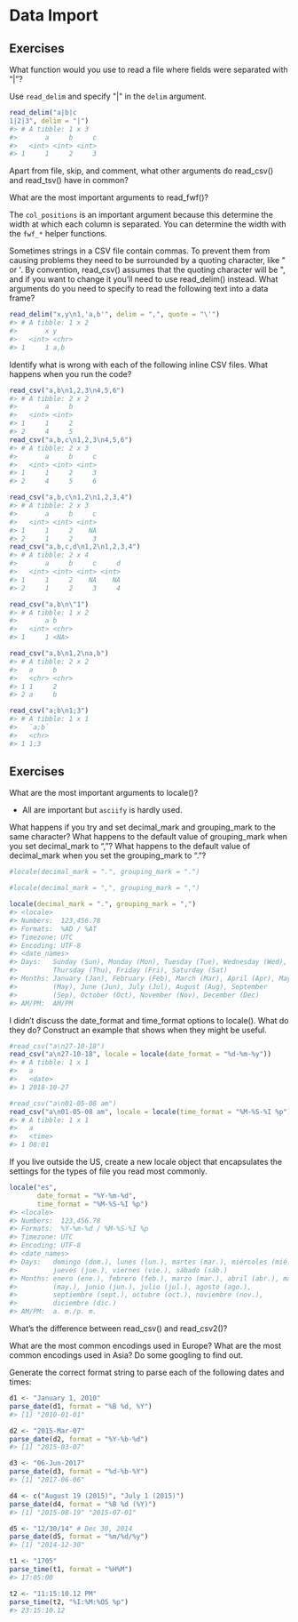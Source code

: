 


# Data Import



## Exercises

What function would you use to read a file where fields were separated with “|”?

Use `read_delim` and specify "|" in the `delim` argument.


```r
read_delim("a|b|c
1|2|3", delim = "|")
#> # A tibble: 1 x 3
#>       a     b     c
#>   <int> <int> <int>
#> 1     1     2     3
```

Apart from file, skip, and comment, what other arguments do read_csv() and read_tsv() have in common?

What are the most important arguments to read_fwf()?

The `col_positions` is an important argument because this determine the width at which each column is separated. You can determine the width with the `fwf_*` helper functions.

Sometimes strings in a CSV file contain commas. To prevent them from causing problems they need to be surrounded by a quoting character, like " or '. By convention, read_csv() assumes that the quoting character will be ", and if you want to change it you’ll need to use read_delim() instead. What arguments do you need to specify to read the following text into a data frame?


```r
read_delim("x,y\n1,'a,b'", delim = ",", quote = "\'")
#> # A tibble: 1 x 2
#>       x y    
#>   <int> <chr>
#> 1     1 a,b
```

Identify what is wrong with each of the following inline CSV files. What happens when you run the code?


```r
read_csv("a,b\n1,2,3\n4,5,6")
#> # A tibble: 2 x 2
#>       a     b
#>   <int> <int>
#> 1     1     2
#> 2     4     5
read_csv("a,b,c\n1,2,3\n4,5,6")
#> # A tibble: 2 x 3
#>       a     b     c
#>   <int> <int> <int>
#> 1     1     2     3
#> 2     4     5     6

read_csv("a,b,c\n1,2\n1,2,3,4")
#> # A tibble: 2 x 3
#>       a     b     c
#>   <int> <int> <int>
#> 1     1     2    NA
#> 2     1     2     3
read_csv("a,b,c,d\n1,2\n1,2,3,4")
#> # A tibble: 2 x 4
#>       a     b     c     d
#>   <int> <int> <int> <int>
#> 1     1     2    NA    NA
#> 2     1     2     3     4

read_csv("a,b\n\"1")
#> # A tibble: 1 x 2
#>       a b    
#>   <int> <chr>
#> 1     1 <NA>

read_csv("a,b\n1,2\na,b")
#> # A tibble: 2 x 2
#>   a     b    
#>   <chr> <chr>
#> 1 1     2    
#> 2 a     b

read_csv("a;b\n1;3")
#> # A tibble: 1 x 1
#>   `a;b`
#>   <chr>
#> 1 1;3
```

## Exercises

What are the most important arguments to locale()?

- All are  important but `asciify` is hardly used.

What happens if you try and set decimal_mark and grouping_mark to the same character? What happens to the default value of grouping_mark when you set decimal_mark to “,”? What happens to the default value of decimal_mark when you set the grouping_mark to “.”?


```r
#locale(decimal_mark = ".", grouping_mark = ".")
```


```r
#locale(decimal_mark = ",", grouping_mark = ",")
```


```r
locale(decimal_mark = ".", grouping_mark = ",")
#> <locale>
#> Numbers:  123,456.78
#> Formats:  %AD / %AT
#> Timezone: UTC
#> Encoding: UTF-8
#> <date_names>
#> Days:   Sunday (Sun), Monday (Mon), Tuesday (Tue), Wednesday (Wed),
#>         Thursday (Thu), Friday (Fri), Saturday (Sat)
#> Months: January (Jan), February (Feb), March (Mar), April (Apr), May
#>         (May), June (Jun), July (Jul), August (Aug), September
#>         (Sep), October (Oct), November (Nov), December (Dec)
#> AM/PM:  AM/PM
```

I didn’t discuss the date_format and time_format options to locale(). What do they do? Construct an example that shows when they might be useful.


```r
#read_csv("a\n27-10-18")
read_csv("a\n27-10-18", locale = locale(date_format = "%d-%m-%y"))
#> # A tibble: 1 x 1
#>   a         
#>   <date>    
#> 1 2018-10-27
```


```r
#read_csv("a\n01-05-08 am")
read_csv("a\n01-05-08 am", locale = locale(time_format = "%M-%S-%I %p"))
#> # A tibble: 1 x 1
#>   a     
#>   <time>
#> 1 08:01
```

If you live outside the US, create a new locale object that encapsulates the settings for the types of file you read most commonly.


```r
locale("es",
       date_format = "%Y-%m-%d",
       time_format = "%M-%S-%I %p")
#> <locale>
#> Numbers:  123,456.78
#> Formats:  %Y-%m-%d / %M-%S-%I %p
#> Timezone: UTC
#> Encoding: UTF-8
#> <date_names>
#> Days:   domingo (dom.), lunes (lun.), martes (mar.), miércoles (mié.),
#>         jueves (jue.), viernes (vie.), sábado (sáb.)
#> Months: enero (ene.), febrero (feb.), marzo (mar.), abril (abr.), mayo
#>         (may.), junio (jun.), julio (jul.), agosto (ago.),
#>         septiembre (sept.), octubre (oct.), noviembre (nov.),
#>         diciembre (dic.)
#> AM/PM:  a. m./p. m.
```

What’s the difference between read_csv() and read_csv2()?

What are the most common encodings used in Europe? What are the most common encodings used in Asia? Do some googling to find out.

Generate the correct format string to parse each of the following dates and times:


```r
d1 <- "January 1, 2010"
parse_date(d1, format = "%B %d, %Y")
#> [1] "2010-01-01"

d2 <- "2015-Mar-07"
parse_date(d2, format = "%Y-%b-%d")
#> [1] "2015-03-07"

d3 <- "06-Jun-2017"
parse_date(d3, format = "%d-%b-%Y")
#> [1] "2017-06-06"

d4 <- c("August 19 (2015)", "July 1 (2015)")
parse_date(d4, format = "%B %d (%Y)")
#> [1] "2015-08-19" "2015-07-01"

d5 <- "12/30/14" # Dec 30, 2014
parse_date(d5, format = "%m/%d/%y")
#> [1] "2014-12-30"

t1 <- "1705"
parse_time(t1, format = "%H%M")
#> 17:05:00

t2 <- "11:15:10.12 PM"
parse_time(t2, "%I:%M:%OS %p")
#> 23:15:10.12
```
